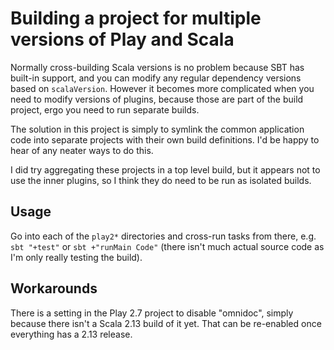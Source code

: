 # Building a project for multiple versions of Play and Scala

Normally cross-building Scala versions is no problem because SBT has built-in support, and you can modify any regular dependency versions based on `scalaVersion`. However it becomes more complicated when you need to modify versions of plugins, because those are part of the build project, ergo you need to run separate builds.

The solution in this project is simply to symlink the common application code into separate projects with their own build definitions. I'd be happy to hear of any neater ways to do this.

I did try aggregating these projects in a top level build, but it appears not to use the inner plugins, so I think they do need to be run as isolated builds.

## Usage

Go into each of the `play2*` directories and cross-run tasks from there, e.g. `sbt "+test"` or `sbt +"runMain Code"` (there isn't much actual source code as I'm only really testing the build).

## Workarounds

There is a setting in the Play 2.7 project to disable "omnidoc", simply because there isn't a Scala 2.13 build of it yet. That can be re-enabled once everything has a 2.13 release.
